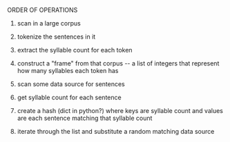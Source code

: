 ORDER OF OPERATIONS

1. scan in a large corpus
2. tokenize the sentences in it
3. extract the syllable count for each token

3. construct a "frame" from that corpus -- a list of integers that represent how many syllables each token has

4. scan some data source for sentences
5. get syllable count for each sentence
6. create a hash (dict in python?) where keys are syllable count and values are each sentence matching that syllable count
7. iterate through the list and substitute a random matching data source